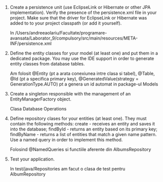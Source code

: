 1. Create a persistence unit (use EclipseLink or Hibernate or other JPA implementation).
Verify the presence of the persistence.xml file in your project. Make sure that the driver for EclipseLink or Hibernate was added to to your project classpath (or add it yourself).

    In /Users/andreeaolariu/Facultate/programare-avansata/Laborator_9/compulsory/src/main/resources/META-INF/persistence.xml

2. Define the entity classes for your model (at least one) and put them in a dedicated package. You may use the IDE support in order to generate entity classes from database tables.

    Am folosit @Entity (pt a arata conexiunea intre clasa si tabel), @Table, @Id (pt a specifica primary key),
   @GeneratedValue(strategy = GenerationType.AUTO) pt a genera un id automat in package-ul Models

3. Create a singleton responsible with the management of an EntityManagerFactory object.

    Clasa Database Operations

4. Define repository clases for your entities (at least one). They must contain the following methods:
create - receives an entity and saves it into the database;
findById - returns an entity based on its primary key;
findByName - returns a list of entities that match a given name pattern. Use a named query in order to implement this method.

   Folosind @NamedQueries si functiile aferente din AlbumsRepository 

5. Test your application.

    In test/java/Repositories am facut o clasa de test pentru AlbumRepository